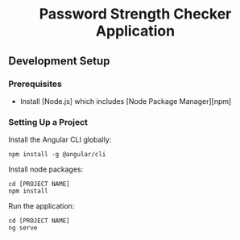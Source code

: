 <h1 align="center">Password Strength Checker Application</h1>

## Development Setup

### Prerequisites

- Install [Node.js] which includes [Node Package Manager][npm]

### Setting Up a Project

Install the Angular CLI globally:

```
npm install -g @angular/cli
```

Install node packages:

```
cd [PROJECT NAME]
npm install
```

Run the application:

```
cd [PROJECT NAME]
ng serve
```